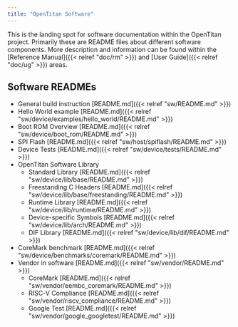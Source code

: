 ```yaml
---
title: "OpenTitan Software"
---
```


This is the landing spot for software documentation within the OpenTitan project.
Primarily these are README files about different software components.
More description and information can be found within the [Reference Manual]({{< relref "doc/rm" >}}) and [User Guide]({{< relref "doc/ug" >}}) areas.

## Software READMEs

* General build instruction [README.md]({{< relref "sw/README.md" >}})
* Hello World example [README.md]({{< relref "sw/device/examples/hello_world/README.md" >}})
* Boot ROM Overview [README.md]({{< relref "sw/device/boot_rom/README.md" >}})
* SPI Flash [README.md]({{< relref "sw/host/spiflash/README.md" >}})
* Device Tests [README.md]({{< relref "sw/device/tests/README.md" >}})
* OpenTitan Software Library
  * Standard Library [README.md]({{< relref "sw/device/lib/base/README.md" >}})
  * Freestanding C Headers [README.md]({{< relref "sw/device/lib/base/freestanding/README.md" >}})
  * Runtime Library [README.md]({{< relref "sw/device/lib/runtime/README.md" >}})
  * Device-specific Symbols [README.md]({{< relref "sw/device/lib/arch/README.md" >}})
  * DIF Library [README.md]({{< relref "sw/device/lib/dif/README.md" >}})
* CoreMark benchmark [README.md]({{< relref "sw/device/benchmarks/coremark/README.md" >}})
* Vendor in software [README.md]({{< relref "sw/vendor/README.md" >}})
  * CoreMark [README.md]({{< relref "sw/vendor/eembc_coremark/README.md" >}})
  * RISC-V Compliance [README.md]({{< relref "sw/vendor/riscv_compliance/README.md" >}})
  * Google Test [README.md]({{< relref "sw/vendor/google_googletest/README.md" >}})
